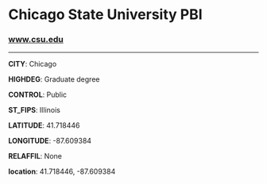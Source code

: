 # Chicago State University PBI
### www.csu.edu
---
**CITY**: Chicago

**HIGHDEG**: Graduate degree

**CONTROL**: Public

**ST_FIPS**: Illinois

**LATITUDE**: 41.718446

**LONGITUDE**: -87.609384

**RELAFFIL**: None

**location**: 41.718446, -87.609384